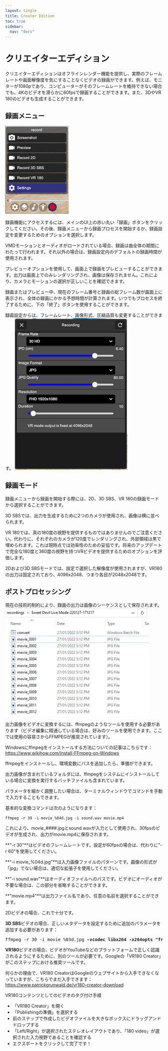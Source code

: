 ```yaml
---
layout: single
title: Creator Edition
toc: true
sidebar:
  nav: "docs"
---
```


# クリエイターエディション

クリエイターエディションはオフラインレンダー機能を提供し、実際のフレームレートや画面解像度を気にすることなくビデオの録画ができます。例えば、モニターが1080pであり、コンピューターがそのフレームレートを維持できない場合でも、4Kのビデオを滑らかに60fpsで録画することができます。また、3DやVR 180のビデオも生成することができます。

## 録画メニュー

![録画メニュー](/images/record_menu.png)

録画機能にアクセスするには、メインのUI上の赤い丸い「録画」ボタンをクリックしてください。その後、録画メニューから録画プロセスを開始するか、録画設定を変更するためのオプションを選択します。

VMDモーションとオーディオがロードされている場合、録画は曲全体の期間にわたって行われます。それ以外の場合は、録画設定内のデフォルトの録画時間が使用されます。

プレビューオプションを使用して、画面上で録画をプレビューすることができます。出力は画面上でのみレンダリングされ、画像は保存されません。これにより、カメラとモーションの選択が正しいことを確認できます。

録画またはプレビュー中、現在のフレーム番号と録画の総フレーム数が画面上に表示され、全体の録画にかかる予想時間が計算されます。いつでもプロセスを終了するために、下の「終了」ボタンを使用することができます。

録画設定からは、フレームレート、画像形式、圧縮品質も変更することができます。
![録画設定](/images/record_setting.png)

## 録画モード

録画メニューから録画を開始する際には、2D、3D SBS、VR 180の録画モードから選択することができます。

3D SBSでは、出力を生成するために2つのカメラが使用され、画像は横に並べられます。

VR 180では、真の180度の視野を提供するものではありませんのでご注意ください。代わりに、それぞれのカメラが120度でレンダリングされ、外部領域は黒で埋められます。これは現時点では効率性のための妥協です。将来のアップデートで完全な180度と360度の視野を持つVRビデオを提供するためのオプションを評価します。

2Dおよび3D SBSモードでは、設定で選択した解像度が使用されますが、VR180の出力は固定されており、4096x2048、つまり各目が2048x2048です。

## ポストプロセッシング

現在の技術的制約により、録画の出力は画像のシーケンスとして保存されます。
![録画画像](/images/record_images.png)

出力画像をビデオに変換するには、ffmpegのようなツールを使用する必要があります（ビデオ編集に精通している場合は、好みのツールを使用できます。ここでは使用の容易さからFFMPEGが推奨されています）。

Windowsにffmpegをインストールする方法についての記事はこちらです：https://www.wikihow.com/Install-FFmpeg-on-Windows

ffmpegをインストールし、環境変数にパスを追加したら、準備ができます。

出力画像が含まれているフォルダには、ffmpegをシステムにインストールしている場合に変換を実行するバッチファイルも含まれています。

パラメータを細かく調整したい場合は、ターミナルウィンドウでコマンドを手動で入力することもできます。

基本的な変換コマンドは次のようになります：
```
ffmpeg -r 30 -i movie_%04d.jpg -i sound.wav movie.mp4
```

これにより、movie_####.jpgとsound.wavが入力として使用され、30fpsのビデオが生成され、出力がmovie.mp4に保存されます。

**"-r 30"**はビデオのフレームレートです。設定が60fpsの場合は、代わりに"-r 60"を使用してください。

**"-i movie_%04d.jpg"**は入力画像ファイルのパターンです。画像の形式が「jpg」でない場合は、適切な拡張子を使用してください。

**"-i sound.wav"**はオーディオファイルへのパスです。ビデオにオーディオが不要な場合は、この部分を省略することができます。

**"movie.mp4"**は出力ファイル名であり、任意の名前を選択することができます。

2Dビデオの場合、これで十分です。

**3D SBS**ビデオの場合、正しいメタデータを設定するために追加のパラメータを追加する必要があります：
<pre>
ffmpeg -r 30 -i movie_%03d.jpg <b>-vcodec libx264 -x264opts "frame-packing=3"</b> movie.mp4
</pre>

**VR180**ビデオの場合、ビデオがYouTubeなどのプラットフォームで正しく認識されるようにするために、別のツールが必要です。Googleの「VR180 Creator」がこのステップにおける推奨ツールです。

何らかの理由で、VR180 CreatorはGoogleのウェブサイトから入手できなくなっていますが、こちらでまだ入手できます：https://www.patrickgrunwald.de/vr180-creator-download

VR180コンテンツとしてのビデオのタグ付け手順
* 「VR180 Creator」を開く
* 「Publishingの準備」を選択する
* 前のステップで作成したビデオファイルを大きなボックスにドラッグアンドドロップする
* 「Left/Right」が選択されたステレオレイアウトであり、「180 video」が選択された入力視野であることを確認する
* エクスポートをクリックして完了です！